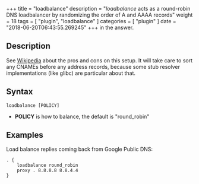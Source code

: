+++
title = "loadbalance"
description = "*loadbalance* acts as a round-robin DNS loadbalancer by randomizing the order of A and AAAA records"
weight = 18
tags = [ "plugin", "loadbalance" ]
categories = [ "plugin" ]
date = "2018-06-20T06:43:55.269245"
+++
 in the answer.

## Description
 
 See [Wikipedia](https://en.wikipedia.org/wiki/Round-robin_DNS) about the pros and cons on this
 setup. It will take care to sort any CNAMEs before any address records, because some stub resolver
 implementations (like glibc) are particular about that.

## Syntax

~~~
loadbalance [POLICY]
~~~

* **POLICY** is how to balance, the default is "round_robin"

## Examples

Load balance replies coming back from Google Public DNS:

~~~ corefile
. {
    loadbalance round_robin
    proxy . 8.8.8.8 8.8.4.4
}
~~~
